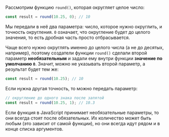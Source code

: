 
Рассмотрим функцию `round()`, которая округляет целое число:

```javascript
const result = round(10.25, 0); // 10
```

Мы передали в неё два параметра: число, которое нужно округлить, и точность округления. `0` означает, что округление будет до целого значения, то есть дробная часть просто отбрасывается.

Чаще всего нужно округлять именно до целого числа (а не до десятых, например), поэтому создатели функции `round()` сделали второй параметр **необязательным** и задали ему внутри функции **значение по умолчанию `0`**. Значит, можно не указывать второй параметр, а результат будет тем же:

```javascript
const result = round(10.25); // 10
```

Если нужна другая точность, то можно передать параметр:

```javascript
// округление до одного знака после запятой
const result = round(10.25, 1); // 10.3
```

Если функция в JavaScript принимает необязательные параметры, то они всегда стоят после обязательных. Их количество может быть любым (это зависит от самой функции), но они всегда идут рядом и в конце списка аргументов.
